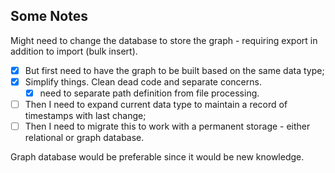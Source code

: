 ## Some Notes

Might need to change the database to store the graph - requiring export in addition to import (bulk insert).

- [x] But first need to have the graph to be built based on the same data type;
- [x] Simplify things. Clean dead code and separate concerns.
  - [x] need to separate path definition from file processing.
- [ ] Then I need to expand current data type to maintain a record of timestamps with last change;
- [ ] Then I need to migrate this to work with a permanent storage - either relational or graph database.

Graph database would be preferable since it would be new knowledge.
